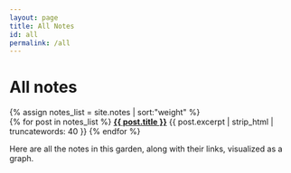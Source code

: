 ```yaml
---
layout: page
title: All Notes
id: all
permalink: /all
---
```


# All notes

{% assign notes_list = site.notes | sort:"weight" %}  
{% for post in notes_list %}
<strong><a class="internal-link" href="{{ post.url }}">{{ post.title }}</a></strong>
{{ post.excerpt | strip_html | truncatewords: 40 }}
{% endfor %}


<p>Here are all the notes in this garden, along with their links, visualized as a graph.</p>

<!--{% include notes_graph.html %}-->
